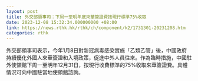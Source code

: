 ```yaml
---
layout: post
title: 外交部領事司：下周一至明年底來華簽證費按現行標準75%收取
date: 2023-12-08 15:32:34.000000000 +08:00
link: https://news.rthk.hk/rthk/ch/component/k2/1731301-20231208.htm
categories: rthk
---
```


外交部領事司表示，今年1月8日對新冠病毒感染實施「乙類乙管」後，中國政府持續優化外國人來華簽證和入境政策，促進中外人員往來。作為臨時措施，中國駐外使領館下周一至明年12月31日，按現行收費標準的75%收取來華簽證費。具體情況可向中國駐當地使領館諮詢。
